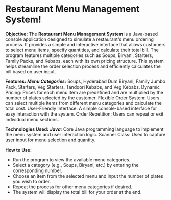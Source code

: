 # Restaurant Menu Management System!

**Objective:**
The **Restaurant Menu Management System** is a Java-based console application designed to simulate a restaurant's menu ordering process. It provides a simple and interactive interface that allows customers to select menu items, specify quantities, and calculate their total bill. The program features multiple categories such as Soups, Biryani, Starters, Family Packs, and Kebabs, each with its own pricing structure. This system helps streamline the order selection process and efficiently calculates the bill based on user input.

**Features:**
___Menu Categories:___ Soups, Hyderabad Dum Biryani, Family Jumbo Pack, Starters, Veg Starters, Tandoori Kebabs, and Veg Kebabs.
Dynamic Pricing: Prices for each menu item are predefined and are multiplied by the number of plates selected by the customer.
Flexible Order System: Users can select multiple items from different menu categories and calculate the total cost.
User-Friendly Interface: A simple console-based interface for easy interaction with the system.
Order Repetition: Users can repeat or exit individual menu sections.

**Technologies Used:**
___Java:___ Core Java programming language to implement the menu system and user interaction logic.
Scanner Class: Used to capture user input for menu selection and quantity.

**How to Use:**
* Run the program to view the available menu categories.
* Select a category (e.g., Soups, Biryani, etc.) by entering the corresponding number.
* Choose an item from the selected menu and input the number of plates you wish to order.
* Repeat the process for other menu categories if desired.
* The system will display the total bill for your order at the end.
